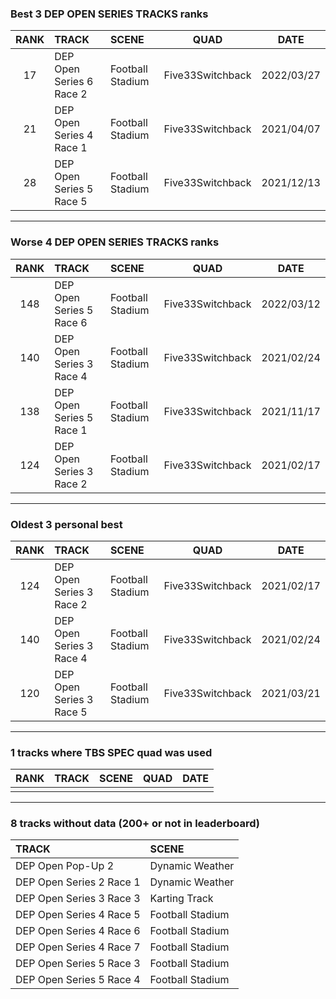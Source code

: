 ### Best 3 DEP OPEN SERIES TRACKS ranks
|RANK|TRACK|SCENE|QUAD|DATE|
|:---:|:---|:---|:---:|:---:|
|17|DEP Open Series 6 Race 2|Football Stadium|Five33Switchback|2022/03/27|
|21|DEP Open Series 4 Race 1|Football Stadium|Five33Switchback|2021/04/07|
|28|DEP Open Series 5 Race 5|Football Stadium|Five33Switchback|2021/12/13|
---
### Worse 4 DEP OPEN SERIES TRACKS ranks
|RANK|TRACK|SCENE|QUAD|DATE|
|:---:|:---|:---|:---:|:---:|
|148|DEP Open Series 5 Race 6|Football Stadium|Five33Switchback|2022/03/12|
|140|DEP Open Series 3 Race 4|Football Stadium|Five33Switchback|2021/02/24|
|138|DEP Open Series 5 Race 1|Football Stadium|Five33Switchback|2021/11/17|
|124|DEP Open Series 3 Race 2|Football Stadium|Five33Switchback|2021/02/17|
---
### Oldest 3 personal best
|RANK|TRACK|SCENE|QUAD|DATE|
|:---:|:---|:---|:---:|:---:|
|124|DEP Open Series 3 Race 2|Football Stadium|Five33Switchback|2021/02/17|
|140|DEP Open Series 3 Race 4|Football Stadium|Five33Switchback|2021/02/24|
|120|DEP Open Series 3 Race 5|Football Stadium|Five33Switchback|2021/03/21|
---
### 1 tracks where TBS SPEC quad was used
|RANK|TRACK|SCENE|QUAD|DATE|
|:---:|:---|:---|:---:|:---:|
||||||
---
### 8 tracks without data (200+ or not in leaderboard)
|TRACK|SCENE|
|:---|:---|
|DEP Open Pop-Up 2|Dynamic Weather|
|DEP Open Series 2 Race 1|Dynamic Weather|
|DEP Open Series 3 Race 3|Karting Track|
|DEP Open Series 4 Race 5|Football Stadium|
|DEP Open Series 4 Race 6|Football Stadium|
|DEP Open Series 4 Race 7|Football Stadium|
|DEP Open Series 5 Race 3|Football Stadium|
|DEP Open Series 5 Race 4|Football Stadium|

